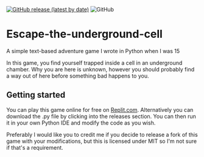 [![GitHub release (latest by date)](https://img.shields.io/github/v/release/ninjasmosa/Escape-the-underground-cell)](https://github.com/ninjasmosa/Escape-the-underground-cell) ![GitHub](https://img.shields.io/github/license/ninjasmosa/Escape-the-underground-cell)
# Escape-the-underground-cell
A simple text-based adventure game I wrote in Python when I was 15

In this game, you find yourself trapped inside a cell in an underground chamber. Why you are here is unknown, however you should probably find a way out of here before something bad happens to you.

## Getting started
You can play this game online for free on [Replit.com](https://replit.com/@ninjasmosa/Escape-the-underground-cell?v=1). Alternatively you can download the .py file by clicking into the releases section. You can then run it in your own Python IDE and modify the code as you wish.


Preferably I would like you to credit me if you decide to release a fork of this game with your modifications, but this is licensed under MIT so I'm not sure if that's a requirement.

